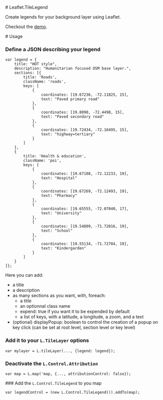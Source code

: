 # Leaflet.TileLegend

Create legends for your background layer using Leaflet.

Checkout the [demo](http://hotosm.github.io/HDM-CartoCSS/).

# Usage

### Define a JSON describing your legend

```
var legend = {
    title: "HOT style",
    description: "Humanitarian focused OSM base layer.",
    sections: [{
        title: 'Roads',
        className: 'roads',
        keys: [
            {
                coordinates: [19.67236, -72.11825, 15],
                text: "Paved primary road"
            },
            {
                coordinates: [19.8090, -72.4498, 15],
                text: "Paved secondary road"
            },
            {
                coordinates: [19.72434, -72.16495, 15],
                text: "highway=tertiary"
            }
        ]
    },
    {
        title: 'Health & education',
        className: 'poi',
        keys: [
            {
                coordinates: [19.67108, -72.12233, 19],
                text: "Hospital"
            },
            {
                coordinates: [19.67269, -72.12493, 19],
                text: "Pharmacy"
            },
            {
                coordinates: [19.65555, -72.07040, 17],
                text: "University"
            },
            {
                coordinates: [19.54809, -71.72016, 19],
                text: "School"
            },
            {
                coordinates: [19.55134, -71.72704, 19],
                text: "Kindergarden"
            }
        ]
    }
]};

```
Here you can add:
* a title
* a description
* as many sections as you want, with, foreach:
  * a title
  * an optionnal class name
  * expend: true if you want it to be expended by default
  * a list of keys, with a latitude, a longitude, a zoom, and a text
* (optional) displayPopup: boolean to control the creation of a popup on key click
  (can be set at root level, section level or key level)

### Add it to your `L.TileLayer` options

```
var mylayer = L.tileLayer(..., {legend: legend});
```

### Deactivate the `L.Control.Attribution`

```
var map = L.map('map, {..., attributionControl: false});
```

### Add the `L.Control.TileLegend` to you map

```
var legendControl = (new L.Control.TileLegend()).addTo(map);

```
